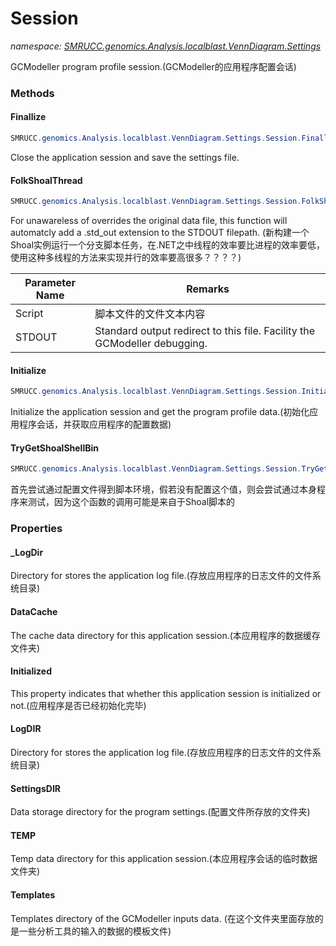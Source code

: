 ﻿# Session
_namespace: [SMRUCC.genomics.Analysis.localblast.VennDiagram.Settings](./index.md)_

GCModeller program profile session.(GCModeller的应用程序配置会话)



### Methods

#### Finallize
```csharp
SMRUCC.genomics.Analysis.localblast.VennDiagram.Settings.Session.Finallize
```
Close the application session and save the settings file.

#### FolkShoalThread
```csharp
SMRUCC.genomics.Analysis.localblast.VennDiagram.Settings.Session.FolkShoalThread(System.String,System.String)
```
For unawareless of overrides the original data file, this function will automatcly add a .std_out extension to the STDOUT filepath.
 (新构建一个Shoal实例运行一个分支脚本任务，在.NET之中线程的效率要比进程的效率要低，使用这种多线程的方法来实现并行的效率要高很多？？？？)

|Parameter Name|Remarks|
|--------------|-------|
|Script|脚本文件的文件文本内容|
|STDOUT|Standard output redirect to this file. Facility the GCModeller debugging.|


#### Initialize
```csharp
SMRUCC.genomics.Analysis.localblast.VennDiagram.Settings.Session.Initialize(System.Type)
```
Initialize the application session and get the program profile data.(初始化应用程序会话，并获取应用程序的配置数据)

#### TryGetShoalShellBin
```csharp
SMRUCC.genomics.Analysis.localblast.VennDiagram.Settings.Session.TryGetShoalShellBin
```
首先尝试通过配置文件得到脚本环境，假若没有配置这个值，则会尝试通过本身程序来测试，因为这个函数的调用可能是来自于Shoal脚本的


### Properties

#### _LogDir
Directory for stores the application log file.(存放应用程序的日志文件的文件系统目录)
#### DataCache
The cache data directory for this application session.(本应用程序的数据缓存文件夹)
#### Initialized
This property indicates that whether this application session is initialized or not.(应用程序是否已经初始化完毕)
#### LogDIR
Directory for stores the application log file.(存放应用程序的日志文件的文件系统目录)
#### SettingsDIR
Data storage directory for the program settings.(配置文件所存放的文件夹)
#### TEMP
Temp data directory for this application session.(本应用程序会话的临时数据文件夹)
#### Templates
Templates directory of the GCModeller inputs data.
 (在这个文件夹里面存放的是一些分析工具的输入的数据的模板文件)
